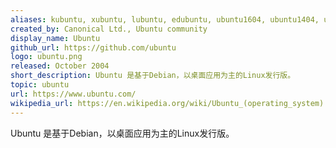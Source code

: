 ```yaml
---
aliases: kubuntu, xubuntu, lubuntu, edubuntu, ubuntu1604, ubuntu1404, ubuntu1704, ubuntu1204, ubuntu-core
created_by: Canonical Ltd., Ubuntu community
display_name: Ubuntu
github_url: https://github.com/ubuntu
logo: ubuntu.png
released: October 2004
short_description: Ubuntu 是基于Debian，以桌面应用为主的Linux发行版。
topic: ubuntu
url: https://www.ubuntu.com/
wikipedia_url: https://en.wikipedia.org/wiki/Ubuntu_(operating_system)
---
```

Ubuntu 是基于Debian，以桌面应用为主的Linux发行版。